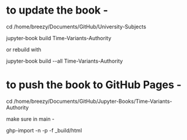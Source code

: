 # to update the book - 

cd /home/breezy/Documents/GitHub/University-Subjects

jupyter-book build Time-Variants-Authority

or rebuild with

jupyter-book build --all Time-Variants-Authority

# to push the book to GitHub Pages -

cd /home/breezy/Documents/GitHub/Jupyter-Books/Time-Variants-Authority

make sure in main - 

ghp-import -n -p -f _build/html

